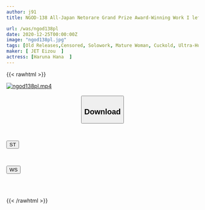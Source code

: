 ```yaml
---
author: j91
title: NGOD-138 All-Japan Netorare Grand Prize Award-Winning Work I left the office worker's wife to deal with the complaints of troublesome customers, but she made me apologize for her unreasonable demands, made me take off my clothes, was rubbed, and was fucked with a big cock... By the time I realized it, I was... This is a story where both my heart and mind were stolen... Haruna Hana

url: /was/ngod138pl
date: 2020-12-25T00:00:00Z
image: "ngod138pl.jpg"
tags: [Old Releases,Censored, Solowork, Mature Woman, Cuckold, Ultra-Huge Tits, Huge Butt	]
maker: [ JET Eizou  ]
actress: [Haruna Hana  ]
---
```



{{< rawhtml >}}

<div class="video" data-videoid="drM7WjmyzQhkxeg">
    <a href="javascript:;">
        <img src="/was/ngod138pl/ngod138pl.jpg" width="WIDTH" height="HEIGHT" alt="ngod138pl.mp4" loading="lazy">
    </a>
</div>

<script type="text/javascript" src="https://j91.asia/asset/on-demand-st.js"></script>

<br>
  <link rel="stylesheet" href="https://j91.asia/asset/bs5.css">
  
  <center>
  <button class="btn btn-primary" type="button" data-bs-toggle="collapse" data-bs-target=".multi-collapse" aria-expanded="false" aria-controls="multiCollapseExample1 multiCollapseExample2"><h2>Download</h2></button></center>
</p>
<div class="row">
  <div class="col">
    <div class="collapse multi-collapse" id="multiCollapseExample1">
      <div class="card card-body">
	      	      <br>
<div class="buttons">  
<p><a href="https://streamtape.to/v/drM7WjmyzQhkxeg" target="_blank"><button class="btn-hover color-3"><i class="fa fa-download"></i> ST</button></a></p></div>
    </div>
  </div>
</div>
  <div class="col">
    <div class="collapse multi-collapse" id="multiCollapseExample2">
      <div class="card card-body">
	      <br>
<div class="buttons">
<p><a href="https://wolfstream.tv/ooey1h3dd3dl" target="_blank"><button class="btn-hover color-8"><i class="fa fa-download"></i> WS</button></a></p></div>
<br><br>
      </div>
    </div>
  </div>
</div>

{{< /rawhtml >}}